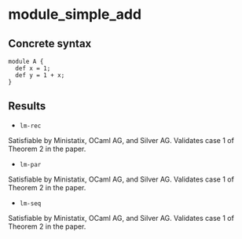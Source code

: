 # module_simple_add

## Concrete syntax

```
module A {
  def x = 1;
  def y = 1 + x;
}
```

## Results

- `lm-rec`

Satisfiable by Ministatix, OCaml AG, and Silver AG.
Validates case 1 of Theorem 2 in the paper.

- `lm-par`

Satisfiable by Ministatix, OCaml AG, and Silver AG.
Validates case 1 of Theorem 2 in the paper.

- `lm-seq`

Satisfiable by Ministatix, OCaml AG, and Silver AG.
Validates case 1 of Theorem 2 in the paper.